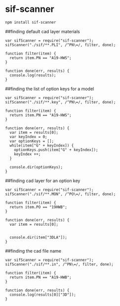 # sif-scanner
```
npm install sif-scanner
```

##finding default cad layer materials
```node
var sifScanner = require("sif-scanner");
sifScanner("./sif/**.PLI", /^PN\=/, filter, done);

function filter(item) {
  return item.PN == "A19-HWS";
}

function done(err, results) {
  console.log(results);
}
```

##finding the list of option keys for a model

```node
var sifScanner = require("sif-scanner");
sifScanner("./sif/**.key", /^PN\=/, filter, done);

function filter(item) {
  return item.PN == "A19-HWS";
}

function done(err, results) {
  var item = results[0];
  var keyIndex = 0;
  var optionKeys = [];
  while(item["G" + keyIndex]) {
    optionKeys.push(item["G" + keyIndex]);
    keyIndex ++;
  }

  console.dir(optionKeys);
}
```

##finding cad layer for an option key
```node
var sifScanner = require("sif-scanner");
sifScanner("./sif/**.MON", /^PO\=/, filter, done);

function filter(item) {
  return item.PO == "19HWB";
}

function done(err, results) {
  var item = results[0];


  console.dir(item["3DLA"]);
}
```

##finding the cad file name
```node
var sifScanner = require("sif-scanner");
sifScanner("./sif/**.in", /^PN\=/, filter, done);

function filter(item) {
  return item.PN == "A19-HWB";
}

function done(err, results) {
  console.log(results[0]["3D"]);
}
```
